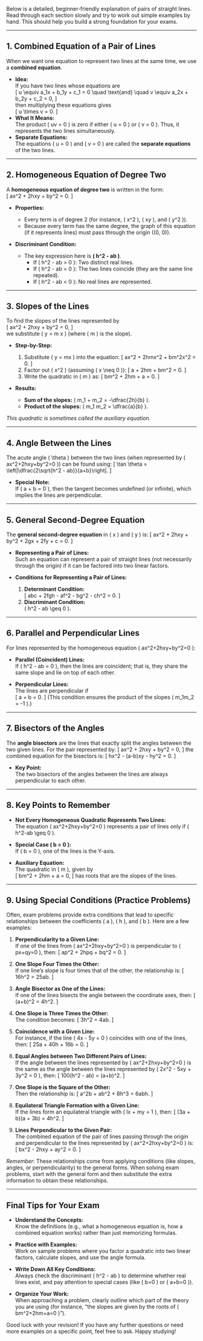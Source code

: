 
Below is a detailed, beginner-friendly explanation of pairs of straight lines. Read through each section slowly and try to work out simple examples by hand. This should help you build a strong foundation for your exams.

---

## 1. Combined Equation of a Pair of Lines

When we want one equation to represent two lines at the same time, we use a **combined equation**.

- **Idea:**  
  If you have two lines whose equations are  
  \[
  u \equiv a_1x + b_1y + c_1 = 0 \quad \text{and} \quad v \equiv a_2x + b_2y + c_2 = 0,
  \]  
  then multiplying these equations gives  
  \[
  u \times v = 0.
  \]
- **What It Means:**  
  The product \( uv = 0 \) is zero if either \( u = 0 \) or \( v = 0 \). Thus, it represents the two lines simultaneously.
- **Separate Equations:**  
  The equations \( u = 0 \) and \( v = 0 \) are called the **separate equations** of the two lines.

---

## 2. Homogeneous Equation of Degree Two

A **homogeneous equation of degree two** is written in the form:  
\[
ax^2 + 2hxy + by^2 = 0.
\]

- **Properties:**
  - Every term is of degree 2 (for instance, \( x^2 \), \( xy \), and \( y^2 \)).
  - Because every term has the same degree, the graph of this equation (if it represents lines) must pass through the origin \((0, 0)\).

- **Discriminant Condition:**
  - The key expression here is **\( h^2 - ab \)**.
    - If \( h^2 - ab > 0 \): Two distinct real lines.
    - If \( h^2 - ab = 0 \): The two lines coincide (they are the same line repeated).
    - If \( h^2 - ab < 0 \): No real lines are represented.

---

## 3. Slopes of the Lines

To find the slopes of the lines represented by  
\[
ax^2 + 2hxy + by^2 = 0,
\]  
we substitute \( y = m x \) (where \( m \) is the slope).

- **Step-by-Step:**
  1. Substitute \( y = mx \) into the equation:
     \[
     ax^2 + 2hmx^2 + bm^2x^2 = 0.
     \]
  2. Factor out \( x^2 \) (assuming \( x \neq 0 \)):
     \[
     a + 2hm + bm^2 = 0.
     \]
  3. Write the quadratic in \( m \) as:
     \[
     bm^2 + 2hm + a = 0.
     \]

- **Results:**
  - **Sum of the slopes:** \( m_1 + m_2 = -\dfrac{2h}{b} \).
  - **Product of the slopes:** \( m_1 m_2 = \dfrac{a}{b} \).

*This quadratic is sometimes called the auxiliary equation.*

---

## 4. Angle Between the Lines

The acute angle \( \theta \) between the two lines (when represented by \( ax^2+2hxy+by^2=0 \)) can be found using:
\[
\tan \theta = \left|\dfrac{2\sqrt{h^2 - ab}}{a+b}\right|.
\]

- **Special Note:**  
  If \( a + b = 0 \), then the tangent becomes undefined (or infinite), which implies the lines are perpendicular.

---

## 5. General Second-Degree Equation

The **general second-degree equation** in \( x \) and \( y \) is:
\[
ax^2 + 2hxy + by^2 + 2gx + 2fy + c = 0.
\]

- **Representing a Pair of Lines:**  
  Such an equation can represent a pair of straight lines (not necessarily through the origin) if it can be factored into two linear factors.
  
- **Conditions for Representing a Pair of Lines:**
  1. **Determinant Condition:**  
     \[
     abc + 2fgh - af^2 - bg^2 - ch^2 = 0.
     \]
  2. **Discriminant Condition:**  
     \( h^2 - ab \geq 0 \).

---

## 6. Parallel and Perpendicular Lines

For lines represented by the homogeneous equation \( ax^2+2hxy+by^2=0 \):

- **Parallel (Coincident) Lines:**  
  If \( h^2 - ab = 0 \), then the lines are coincident; that is, they share the same slope and lie on top of each other.
  
- **Perpendicular Lines:**  
  The lines are perpendicular if  
  \[
  a + b = 0.
  \]
  (This condition ensures the product of the slopes \( m_1m_2 = -1 \).)

---

## 7. Bisectors of the Angles

The **angle bisectors** are the lines that exactly split the angles between the two given lines. For the pair represented by:
\[
ax^2 + 2hxy + by^2 = 0,
\]
the combined equation for the bisectors is:
\[
hx^2 - (a-b)xy - hy^2 = 0.
\]

- **Key Point:**  
  The two bisectors of the angles between the lines are always perpendicular to each other.

---

## 8. Key Points to Remember

- **Not Every Homogeneous Quadratic Represents Two Lines:**  
  The equation \( ax^2+2hxy+by^2=0 \) represents a pair of lines only if \( h^2-ab \geq 0 \).

- **Special Case \( b = 0 \):**  
  If \( b = 0 \), one of the lines is the Y-axis.

- **Auxiliary Equation:**  
  The quadratic in \( m \), given by  
  \[
  bm^2 + 2hm + a = 0,
  \]
  has roots that are the slopes of the lines.

---

## 9. Using Special Conditions (Practice Problems)

Often, exam problems provide extra conditions that lead to specific relationships between the coefficients \( a \), \( h \), and \( b \). Here are a few examples:

1. **Perpendicularity to a Given Line:**  
   If one of the lines from \( ax^2+2hxy+by^2=0 \) is perpendicular to \( px+qy=0 \), then:
   \[
   ap^2 + 2hpq + bq^2 = 0.
   \]

2. **One Slope Four Times the Other:**  
   If one line’s slope is four times that of the other, the relationship is:
   \[
   16h^2 = 25ab.
   \]

3. **Angle Bisector as One of the Lines:**  
   If one of the lines bisects the angle between the coordinate axes, then:
   \[
   (a+b)^2 = 4h^2.
   \]

4. **One Slope is Three Times the Other:**  
   The condition becomes:
   \[
   3h^2 = 4ab.
   \]

5. **Coincidence with a Given Line:**  
   For instance, if the line \( 4x - 5y = 0 \) coincides with one of the lines, then:
   \[
   25a + 40h + 16b = 0.
   \]

6. **Equal Angles between Two Different Pairs of Lines:**  
   If the angle between the lines represented by \( ax^2+2hxy+by^2=0 \) is the same as the angle between the lines represented by \( 2x^2 - 5xy + 3y^2 = 0 \), then:
   \[
   100(h^2 - ab) = (a+b)^2.
   \]

7. **One Slope is the Square of the Other:**  
   Then the relationship is:
   \[
   a^2b + ab^2 + 8h^3 = 6abh.
   \]

8. **Equilateral Triangle Formation with a Given Line:**  
   If the lines form an equilateral triangle with \( lx + my = 1 \), then:
   \[
   (3a + b)(a + 3b) = 4h^2.
   \]

9. **Lines Perpendicular to the Given Pair:**  
   The combined equation of the pair of lines passing through the origin and perpendicular to the lines represented by \( ax^2+2hxy+by^2=0 \) is:
   \[
   bx^2 - 2hxy + ay^2 = 0.
   \]

*Remember:* These relationships come from applying conditions (like slopes, angles, or perpendicularity) to the general forms. When solving exam problems, start with the general form and then substitute the extra information to obtain these relationships.

---

## Final Tips for Your Exam

- **Understand the Concepts:**  
  Know the definitions (e.g., what a homogeneous equation is, how a combined equation works) rather than just memorizing formulas.

- **Practice with Examples:**  
  Work on sample problems where you factor a quadratic into two linear factors, calculate slopes, and use the angle formula.

- **Write Down All Key Conditions:**  
  Always check the discriminant \( h^2 - ab \) to determine whether real lines exist, and pay attention to special cases (like \( b=0 \) or \( a+b=0 \)).

- **Organize Your Work:**  
  When approaching a problem, clearly outline which part of the theory you are using (for instance, “the slopes are given by the roots of \( bm^2+2hm+a=0 \)”).

Good luck with your revision! If you have any further questions or need more examples on a specific point, feel free to ask. Happy studying!
